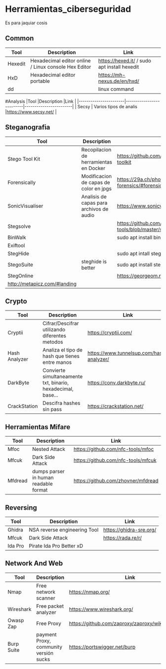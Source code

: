 # Herramientas_ciberseguridad
Es para jaquiar cosis


## Common
|Tool                   |Description                                                |Link                                           |
|-----------------------|-----------------------------------------------------------|-----------------------------------------------|
| Hexedit               | Hexadecimal editor online / Linux console Hex Editor      |https://hexed.it/  / sudo apt install hexedit  |
| HxD                   | Hexadecimal editor portable                               |https://mh-nexus.de/en/hxd/                    |
| dd                    |                                                           |linux command                                  |


#Analysis
|Tool                   |Description               |Link                    |
|-----------------------|--------------------------|------------------------|
| Secsy                 |	Varios tipos de analis |https://www.secsy.net/  |


## Steganografia

|Tool                   |Description       |Link     |
|-----------------------|------------------|---------------|
| Stego Tool Kit        |Recopilacion de herramientas en Docker     |https://github.com/DominicBreuker/stego-toolkit |
| Forensically          |Modificacion de capas de color en jpgs     |https://29a.ch/photo-forensics/#forensic-magnifier |
| SonicVisualiser       |Analisis de capas para archivos de audio   |https://www.sonicvisualiser.org/    |
| Stegsolve             |                                           |https://github.com/zardus/ctf-tools/blob/master/stegsolve/install|
| BinWalk               |                                           |sudo apt install binwalk
| Exiftool              |                                           |
| StegHide              |                                           |sudo apt intall steghide
| StegoSuite            | steghide is better                        |sudo apt install stegosuite
| StegOnline            |                                           |https://georgeom.net/StegOnline/upload
|http://metapicz.com/#landing


## Crypto

|Tool               |Description       |Link     |
|-------------------|------------------|---------------|
| Cryptii           | Cifrar/Descifrar utilizando diferentes metodos                |https://cryptii.com/   |
| Hash Analyzer     | Analiza el tipo de hash que tienes entre manos                |https://www.tunnelsup.com/hash-analyzer/   |
| DarkByte          | Convierte simultaneamente txt, binario, hexadecimal, base...  |https://conv.darkbyte.ru/   |
| CrackStation      | Descifra hashes sin pass                                      |https://crackstation.net/   |


## Herramientas Mifare

|Tool       |Description                            |Link     |
|-----------|---------------------------------------|---------------|
| Mfoc      | Nested Attack                         |   https://github.com/nfc-tools/mfoc   |
| Mfcuk     | Dark Side Attack                      |   https://github.com/nfc-tools/mfcuk  |
| Mfdread   | dumps parser in human readable format |   https://github.com/zhovner/mfdread  |


## Reversing
|Tool       |Description                     |Link     |
|-----------|--------------------------------|---------------|
| Ghidra    | NSA reverse engineering Tool   |   https://ghidra-sre.org/   |
| Mfcuk     | Dark Side Attack               |   https://rada.re/r/  |
| Ida Pro   | Pirate Ida Pro Better xD       |


## Network And Web
|Tool        |Description                               |Link     |
|------------|------------------------------------------|---------------|
| Nmap       | Free network scanner                     | https://nmap.org/
| Wireshark  | Free packet analyzer                     | https://www.wireshark.org/
| Owasp Zap  | Free Proxy                               | https://github.com/zaproxy/zaproxy/wiki/Downloads
| Burp Suite | payment Proxy, community versión sucks   | https://portswigger.net/burp


